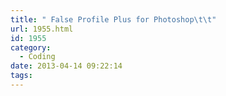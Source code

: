 ```yaml
---
title: " False Profile Plus for Photoshop\t\t"
url: 1955.html
id: 1955
category:
  - Coding
date: 2013-04-14 09:22:14
tags:
---
```

